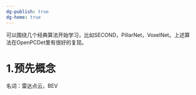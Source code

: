```yaml
---
dg-publish: true
dg-home: true
---
```


可以围绕几个经典算法开始学习，比如SECOND，PillarNet，VoxelNet。上述算法在OpenPCDet里有很好的复现。


# 1.预先概念
名词：雷达点云，BEV


